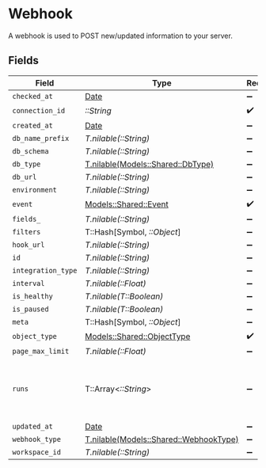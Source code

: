 # Webhook

A webhook is used to POST new/updated information to your server.


## Fields

| Field                                                                        | Type                                                                         | Required                                                                     | Description                                                                  |
| ---------------------------------------------------------------------------- | ---------------------------------------------------------------------------- | ---------------------------------------------------------------------------- | ---------------------------------------------------------------------------- |
| `checked_at`                                                                 | [Date](https://ruby-doc.org/stdlib-2.6.1/libdoc/date/rdoc/Date.html)         | :heavy_minus_sign:                                                           | N/A                                                                          |
| `connection_id`                                                              | *::String*                                                                   | :heavy_check_mark:                                                           | N/A                                                                          |
| `created_at`                                                                 | [Date](https://ruby-doc.org/stdlib-2.6.1/libdoc/date/rdoc/Date.html)         | :heavy_minus_sign:                                                           | N/A                                                                          |
| `db_name_prefix`                                                             | *T.nilable(::String)*                                                        | :heavy_minus_sign:                                                           | N/A                                                                          |
| `db_schema`                                                                  | *T.nilable(::String)*                                                        | :heavy_minus_sign:                                                           | N/A                                                                          |
| `db_type`                                                                    | [T.nilable(Models::Shared::DbType)](../../models/shared/dbtype.md)           | :heavy_minus_sign:                                                           | N/A                                                                          |
| `db_url`                                                                     | *T.nilable(::String)*                                                        | :heavy_minus_sign:                                                           | N/A                                                                          |
| `environment`                                                                | *T.nilable(::String)*                                                        | :heavy_minus_sign:                                                           | N/A                                                                          |
| `event`                                                                      | [Models::Shared::Event](../../models/shared/event.md)                        | :heavy_check_mark:                                                           | N/A                                                                          |
| `fields_`                                                                    | *T.nilable(::String)*                                                        | :heavy_minus_sign:                                                           | N/A                                                                          |
| `filters`                                                                    | T::Hash[Symbol, *::Object*]                                                  | :heavy_minus_sign:                                                           | N/A                                                                          |
| `hook_url`                                                                   | *T.nilable(::String)*                                                        | :heavy_minus_sign:                                                           | N/A                                                                          |
| `id`                                                                         | *T.nilable(::String)*                                                        | :heavy_minus_sign:                                                           | N/A                                                                          |
| `integration_type`                                                           | *T.nilable(::String)*                                                        | :heavy_minus_sign:                                                           | N/A                                                                          |
| `interval`                                                                   | *T.nilable(::Float)*                                                         | :heavy_minus_sign:                                                           | N/A                                                                          |
| `is_healthy`                                                                 | *T.nilable(T::Boolean)*                                                      | :heavy_minus_sign:                                                           | N/A                                                                          |
| `is_paused`                                                                  | *T.nilable(T::Boolean)*                                                      | :heavy_minus_sign:                                                           | N/A                                                                          |
| `meta`                                                                       | T::Hash[Symbol, *::Object*]                                                  | :heavy_minus_sign:                                                           | N/A                                                                          |
| `object_type`                                                                | [Models::Shared::ObjectType](../../models/shared/objecttype.md)              | :heavy_check_mark:                                                           | N/A                                                                          |
| `page_max_limit`                                                             | *T.nilable(::Float)*                                                         | :heavy_minus_sign:                                                           | N/A                                                                          |
| `runs`                                                                       | T::Array<*::String*>                                                         | :heavy_minus_sign:                                                           | An array of the most revent virtual webhook runs                             |
| `updated_at`                                                                 | [Date](https://ruby-doc.org/stdlib-2.6.1/libdoc/date/rdoc/Date.html)         | :heavy_minus_sign:                                                           | N/A                                                                          |
| `webhook_type`                                                               | [T.nilable(Models::Shared::WebhookType)](../../models/shared/webhooktype.md) | :heavy_minus_sign:                                                           | N/A                                                                          |
| `workspace_id`                                                               | *T.nilable(::String)*                                                        | :heavy_minus_sign:                                                           | N/A                                                                          |